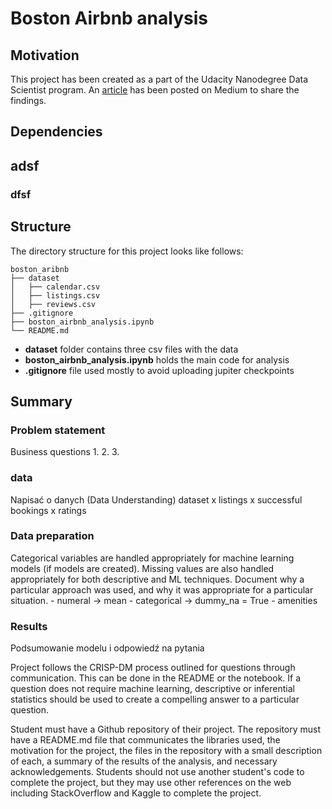 # Boston Airbnb analysis


## Motivation

This project has been created as a part of the Udacity Nanodegree Data Scientist program. An [article](https://blurp) has been posted on Medium to share the findings.



## Dependencies
## adsf
### dfsf




## Structure

The directory structure for this project looks like follows:

    boston_aribnb
    ├── dataset
    │   ├── calendar.csv
    │   ├── listings.csv
    │   ├── reviews.csv
    ├── .gitignore
    ├── boston_airbnb_analysis.ipynb
    └── README.md

- **dataset** folder contains three csv files with the data
- **boston_airbnb_analysis.ipynb** holds the main code for analysis
- **.gitignore** file used mostly to avoid uploading jupiter checkpoints



## Summary




### Problem statement
Business questions
1.
2.
3.

### data

Napisać o danych (Data Understanding) 
dataset
x listings
x successful bookings
x ratings 

### Data preparation
Categorical variables are handled appropriately for machine learning models (if models are created). Missing values are also handled appropriately for both descriptive and ML techniques. Document why a particular approach was used, and why it was appropriate for a particular situation.
    - numeral -> mean
    - categorical -> dummy_na = True
    - amenities
    
### Results

Podsumowanie modelu i odpowiedź na pytania














Project follows the CRISP-DM process outlined for questions through communication. This can be done in the README or the notebook. If a question does not require machine learning, descriptive or inferential statistics should be used to create a compelling answer to a particular question.




    


Student must have a Github repository of their project. The repository must have a README.md file that communicates the libraries used, the motivation for the project, the files in the repository with a small description of each, a summary of the results of the analysis, and necessary acknowledgements. Students should not use another student's code to complete the project, but they may use other references on the web including StackOverflow and Kaggle to complete the project.